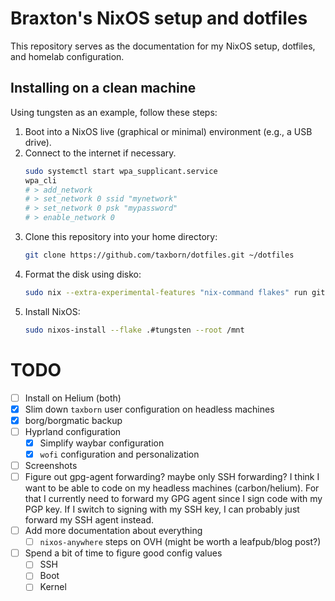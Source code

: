 # Braxton's NixOS setup and dotfiles
This repository serves as the documentation for my NixOS setup, dotfiles, and homelab configuration.

## Installing on a clean machine
Using tungsten as an example, follow these steps:

1. Boot into a NixOS live (graphical or minimal) environment (e.g., a USB drive).
2. Connect to the internet if necessary.
    ```bash
    sudo systemctl start wpa_supplicant.service
    wpa_cli
    # > add_network
    # > set_network 0 ssid "mynetwork"
    # > set_network 0 psk "mypassword"
    # > enable_network 0
    ```
3. Clone this repository into your home directory:
   ```bash
   git clone https://github.com/taxborn/dotfiles.git ~/dotfiles
   ```
4. Format the disk using disko:
   ```bash
   sudo nix --extra-experimental-features "nix-command flakes" run github:nix-community/disko -- --mode disko dotfiles/hosts/tungsten/disks.nix
   ```
5. Install NixOS:
   ```bash
   sudo nixos-install --flake .#tungsten --root /mnt
   ```

# TODO
- [ ] Install on Helium (both)
- [X] Slim down `taxborn` user configuration on headless machines
- [X] borg/borgmatic backup
- [ ] Hyprland configuration
  - [X] Simplify waybar configuration
  - [X] `wofi` configuration and personalization
- [ ] Screenshots
- [ ] Figure out gpg-agent forwarding? maybe only SSH forwarding?
  I think I want to be able to code on my headless machines (carbon/helium). For that I currently need to
  forward my GPG agent since I sign code with my PGP key. If I switch to signing with my SSH key, I can probably
  just forward my SSH agent instead.
- [ ] Add more documentation about everything
  - [ ] `nixos-anywhere` steps on OVH (might be worth a leafpub/blog post?)
- [ ] Spend a bit of time to figure good config values
    - [ ] SSH
    - [ ] Boot
    - [ ] Kernel
